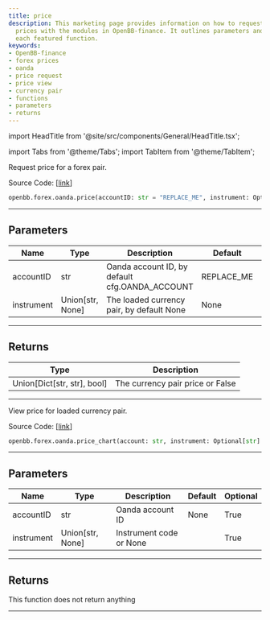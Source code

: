 ```yaml
---
title: price
description: This marketing page provides information on how to request and view forex
  prices with the modules in OpenBB-finance. It outlines parameters and returns for
  each featured function.
keywords:
- OpenBB-finance
- forex prices
- oanda
- price request
- price view
- currency pair
- functions
- parameters
- returns
---
```


import HeadTitle from '@site/src/components/General/HeadTitle.tsx';

<HeadTitle title="forex.oanda.price - Reference | OpenBB SDK Docs" />

import Tabs from '@theme/Tabs';
import TabItem from '@theme/TabItem';

<Tabs>
<TabItem value="model" label="Model" default>

Request price for a forex pair.

Source Code: [[link](https://github.com/OpenBB-finance/OpenBB/tree/main/openbb_terminal/forex/oanda/oanda_model.py#L36)]

```python
openbb.forex.oanda.price(accountID: str = "REPLACE_ME", instrument: Optional[str] = None)
```

---

## Parameters

| Name | Type | Description | Default | Optional |
| ---- | ---- | ----------- | ------- | -------- |
| accountID | str | Oanda account ID, by default cfg.OANDA_ACCOUNT | REPLACE_ME | True |
| instrument | Union[str, None] | The loaded currency pair, by default None | None | True |


---

## Returns

| Type | Description |
| ---- | ----------- |
| Union[Dict[str, str], bool] | The currency pair price or False |
---

</TabItem>
<TabItem value="view" label="Chart">

View price for loaded currency pair.

Source Code: [[link](https://github.com/OpenBB-finance/OpenBB/tree/main/openbb_terminal/forex/oanda/oanda_view.py#L40)]

```python
openbb.forex.oanda.price_chart(account: str, instrument: Optional[str] = "")
```

---

## Parameters

| Name | Type | Description | Default | Optional |
| ---- | ---- | ----------- | ------- | -------- |
| accountID | str | Oanda account ID | None | True |
| instrument | Union[str, None] | Instrument code or None |  | True |


---

## Returns

This function does not return anything

---

</TabItem>
</Tabs>

